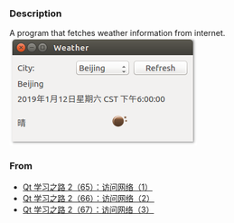 ### Description
A program that fetches weather information from internet.  
![pic](weather.PNG)

### From  
* [Qt 学习之路 2（65）：访问网络（1）](https://www.devbean.net/2013/10/qt-study-road-2-access-network-1/)
* [Qt 学习之路 2（66）：访问网络（2）](https://www.devbean.net/2013/10/qt-study-road-2-access-network-2/)
* [Qt 学习之路 2（67）：访问网络（3）](https://www.devbean.net/2013/11/qt-study-road-2-access-network-3/)

